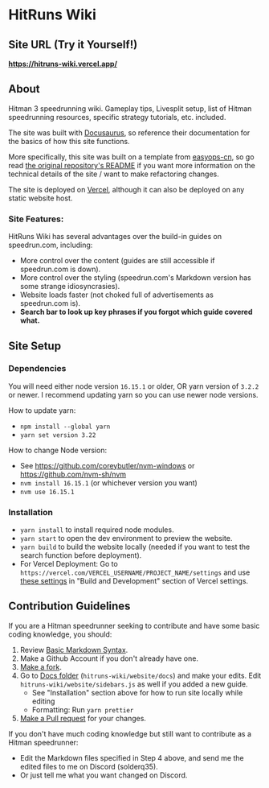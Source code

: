 # HitRuns Wiki

## Site URL (Try it Yourself!)

**https://hitruns-wiki.vercel.app/**

## About

Hitman 3 speedrunning wiki. Gameplay tips, Livesplit setup, list of Hitman speedrunning resources, specific strategy tutorials, etc. included.

The site was built with [Docusaurus](https://docusaurus.io/docs), so reference their documentation for the basics of how this site functions.

More specifically, this site was built on a template from [easyops-cn](https://github.com/easyops-cn), so go read [the original repository's README](https://github.com/easyops-cn/docusaurus-search-local/blob/master/README.md) if you want more information on the technical details of the site / want to make refactoring changes.

The site is deployed on [Vercel](https://vercel.com/docs), although it can also be deployed on any static website host.

### Site Features:

HitRuns Wiki has several advantages over the build-in guides on speedrun.com, including:

- More control over the content (guides are still accessible if speedrun.com is down).
- More control over the styling (speedrun.com's Markdown version has some strange idiosyncrasies).
- Website loads faster (not choked full of advertisements as speedrun.com is).
- **Search bar to look up key phrases if you forgot which guide covered what.**

## Site Setup

### Dependencies

You will need either node version `16.15.1` or older, OR yarn version of `3.2.2` or newer. I recommend updating yarn so you can use newer node versions.

How to update yarn:

- `npm install --global yarn`
- `yarn set version 3.22`

How to change Node version:

- See https://github.com/coreybutler/nvm-windows or https://github.com/nvm-sh/nvm
- `nvm install 16.15.1` (or whichever version you want)
- `nvm use 16.15.1`

### Installation

- `yarn install` to install required node modules.
- `yarn start` to open the dev environment to preview the website.
- `yarn build` to build the website locally (needed if you want to test the search function before deployment).
- For Vercel Deployment: Go to `https://vercel.com/VERCEL_USERNAME/PROJECT_NAME/settings` and use [these settings](https://i.ibb.co/711Y9bS/vercel-build-settings.png) in "Build and Development" section of Vercel settings.

## Contribution Guidelines

If you are a Hitman speedrunner seeking to contribute and have some basic coding knowledge, you should:

1. Review [Basic Markdown Syntax](https://docs.github.com/en/get-started/writing-on-github/getting-started-with-writing-and-formatting-on-github/basic-writing-and-formatting-syntax).
2. Make a Github Account if you don't already have one.
3. [Make a fork](https://docs.github.com/en/get-started/quickstart/fork-a-repo).
4. Go to [Docs folder](https://github.com/solderq35/hitruns-wiki/tree/master/website/docs) (`hitruns-wiki/website/docs`) and make your edits. Edit `hitruns-wiki/website/sidebars.js` as well if you added a new guide.
   - See "Installation" section above for how to run site locally while editing
   - Formatting: Run `yarn prettier`
5. [Make a Pull request](https://docs.github.com/en/pull-requests/collaborating-with-pull-requests/proposing-changes-to-your-work-with-pull-requests/creating-a-pull-request) for your changes.

If you don't have much coding knowledge but still want to contribute as a Hitman speedrunner:

- Edit the Markdown files specified in Step 4 above, and send me the edited files to me on Discord (solderq35).
- Or just tell me what you want changed on Discord.
